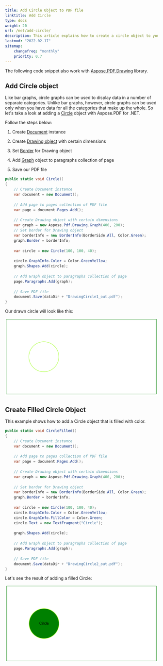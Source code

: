 ```yaml
---
title: Add Circle Object to PDF file
linktitle: Add Circle
type: docs
weight: 20
url: /net/add-circle/
description: This article explains how to create a circle object to your PDF using Aspose.PDF for .NET.
lastmod: "2022-02-17"
sitemap:
    changefreq: "monthly"
    priority: 0.7
---
```

<script type="application/ld+json">
{
    "@context": "https://schema.org",
    "@type": "TechArticle",
    "headline": "Add Circle Object to PDF file",
    "alternativeHeadline": "How to create Circle Object in PDF file",
    "author": {
        "@type": "Person",
        "name":"Anastasiia Holub",
        "givenName": "Anastasiia",
        "familyName": "Holub",
        "url":"https://www.linkedin.com/in/anastasiia-holub-750430225/"
    },
    "genre": "pdf document generation",
    "keywords": "pdf, c#, circle in pdf",
    "wordcount": "302",
    "proficiencyLevel":"Beginner",
    "publisher": {
        "@type": "Organization",
        "name": "Aspose.PDF Doc Team",
        "url": "https://products.aspose.com/pdf",
        "logo": "https://www.aspose.cloud/templates/aspose/img/products/pdf/aspose_pdf-for-net.svg",
        "alternateName": "Aspose",
        "sameAs": [
            "https://facebook.com/aspose.pdf/",
            "https://twitter.com/asposepdf",
            "https://www.youtube.com/channel/UCmV9sEg_QWYPi6BJJs7ELOg/featured",
            "https://www.linkedin.com/company/aspose",
            "https://stackoverflow.com/questions/tagged/aspose",
            "https://aspose.quora.com/",
            "https://aspose.github.io/"
        ],
        "contactPoint": [
            {
                "@type": "ContactPoint",
                "telephone": "+1 903 306 1676",
                "contactType": "sales",
                "areaServed": "US",
                "availableLanguage": "en"
            },
            {
                "@type": "ContactPoint",
                "telephone": "+44 141 628 8900",
                "contactType": "sales",
                "areaServed": "GB",
                "availableLanguage": "en"
            },
            {
                "@type": "ContactPoint",
                "telephone": "+61 2 8006 6987",
                "contactType": "sales",
                "areaServed": "AU",
                "availableLanguage": "en"
            }
        ]
    },
    "url": "/net/add-circle/",
    "mainEntityOfPage": {
        "@type": "WebPage",
        "@id": "/net/add-circle/"
    },
    "dateModified": "2022-02-04",
    "description": "This article explains how to create a circle object to your PDF using Aspose.PDF for .NET."
}
</script>

The following code snippet also work with [Aspose.PDF.Drawing](/pdf/net/drawing/) library.

## Add Circle object

Like bar graphs, circle graphs can be used to display data in a number of separate categories. Unlike bar graphs, however, circle graphs can be used only when you have data for all the categories that make up the whole. So let's take a look at adding a [Circle](https://reference.aspose.com/pdf/net/aspose.pdf.drawing/circle) object with Aspose.PDF for .NET.

Follow the steps below:

1. Create [Document](https://reference.aspose.com/pdf/net/aspose.pdf/document) instance

1. Create [Drawing object](https://reference.aspose.com/pdf/net/aspose.pdf.drawing) with certain dimensions

1. Set [Border](https://reference.aspose.com/pdf/net/aspose.pdf.drawing/graph/properties/border) for Drawing object

1. Add [Graph](https://reference.aspose.com/pdf/net/aspose.pdf.drawing/graph) object to paragraphs collection of page

1. Save our PDF file

```csharp
public static void Circle()
{
    // Create Document instance
    var document = new Document();

    // Add page to pages collection of PDF file
    var page = document.Pages.Add();

    // Create Drawing object with certain dimensions
    var graph = new Aspose.Pdf.Drawing.Graph(400, 200);
    // Set border for Drawing object
    var borderInfo = new BorderInfo(BorderSide.All, Color.Green);
    graph.Border = borderInfo;

    var circle = new Circle(100, 100, 40);

    circle.GraphInfo.Color = Color.GreenYellow;
    graph.Shapes.Add(circle);

    // Add Graph object to paragraphs collection of page
    page.Paragraphs.Add(graph);

    // Save PDF file
    document.Save(dataDir + "DrawingCircle1_out.pdf");
}
```

Our drawn circle will look like this:

![Drawing Circle](drawing_circle.png)

## Create Filled Circle Object

This example shows how to add a Circle object that is filled with color.

```csharp
public static void CircleFilled()
{
    // Create Document instance
    var document = new Document();

    // Add page to pages collection of PDF file
    var page = document.Pages.Add();

    // Create Drawing object with certain dimensions
    var graph = new Aspose.Pdf.Drawing.Graph(400, 200);

    // Set border for Drawing object
    var borderInfo = new BorderInfo(BorderSide.All, Color.Green);
    graph.Border = borderInfo;

    var circle = new Circle(100, 100, 40);
    circle.GraphInfo.Color = Color.GreenYellow;
    circle.GraphInfo.FillColor = Color.Green;
    circle.Text = new TextFragment("Circle");

    graph.Shapes.Add(circle);

    // Add Graph object to paragraphs collection of page
    page.Paragraphs.Add(graph);

    // Save PDF file
    document.Save(dataDir + "DrawingCircle2_out.pdf");
}
```

Let's see the result of adding a filled Circle:

![Filled Circle](filled_circle.png)

<script type="application/ld+json">
{
    "@context": "http://schema.org",
    "@type": "SoftwareApplication",
    "name": "Aspose.PDF for .NET Library",
    "image": "https://www.aspose.cloud/templates/aspose/img/products/pdf/aspose_pdf-for-net.svg",
    "url": "https://www.aspose.com/",
    "publisher": {
        "@type": "Organization",
        "name": "Aspose.PDF",
        "url": "https://products.aspose.com/pdf",
        "logo": "https://www.aspose.cloud/templates/aspose/img/products/pdf/aspose_pdf-for-net.svg",
        "alternateName": "Aspose",
        "sameAs": [
            "https://facebook.com/aspose.pdf/",
            "https://twitter.com/asposepdf",
            "https://www.youtube.com/channel/UCmV9sEg_QWYPi6BJJs7ELOg/featured",
            "https://www.linkedin.com/company/aspose",
            "https://stackoverflow.com/questions/tagged/aspose",
            "https://aspose.quora.com/",
            "https://aspose.github.io/"
        ],
        "contactPoint": [
            {
                "@type": "ContactPoint",
                "telephone": "+1 903 306 1676",
                "contactType": "sales",
                "areaServed": "US",
                "availableLanguage": "en"
            },
            {
                "@type": "ContactPoint",
                "telephone": "+44 141 628 8900",
                "contactType": "sales",
                "areaServed": "GB",
                "availableLanguage": "en"
            },
            {
                "@type": "ContactPoint",
                "telephone": "+61 2 8006 6987",
                "contactType": "sales",
                "areaServed": "AU",
                "availableLanguage": "en"
            }
        ]
    },
    "offers": {
        "@type": "Offer",
        "price": "1199",
        "priceCurrency": "USD"
    },
    "applicationCategory": "PDF Manipulation Library for .NET",
    "downloadUrl": "https://www.nuget.org/packages/Aspose.PDF/",
    "operatingSystem": "Windows, MacOS, Linux",
    "screenshot": "https://docs.aspose.com/pdf/net/create-pdf-document/screenshot.png",
    "softwareVersion": "2022.1",
    "aggregateRating": {
        "@type": "AggregateRating",
        "ratingValue": "5",
        "ratingCount": "16"
    }
}
</script>
